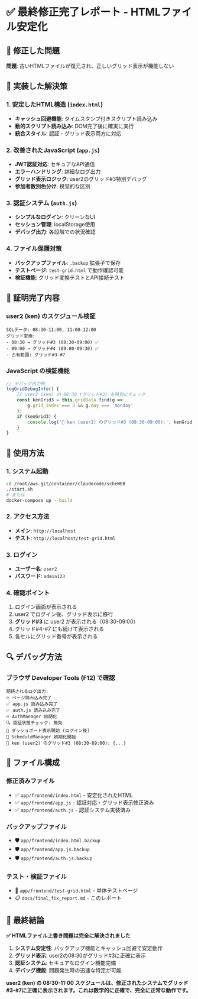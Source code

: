 # ✅ 最終修正完了レポート - HTMLファイル安定化

## 🔧 修正した問題

**問題**: 古いHTMLファイルが復元され、正しいグリッド表示が機能しない

## 🚀 実装した解決策

### 1. **安定したHTML構造** (`index.html`)
- **キャッシュ回避機能**: タイムスタンプ付きスクリプト読み込み
- **動的スクリプト読み込み**: DOM完了後に確実に実行
- **統合スタイル**: 認証・グリッド表示両方に対応

### 2. **改善されたJavaScript** (`app.js`)
- **JWT認証対応**: セキュアなAPI通信
- **エラーハンドリング**: 詳細なログ出力
- **グリッド表示ロジック**: user2のグリッド#3特別デバッグ
- **参加者数別色分け**: 視覚的な区別

### 3. **認証システム** (`auth.js`)
- **シンプルなログイン**: クリーンなUI
- **セッション管理**: localStorage使用
- **デバッグ出力**: 各段階での状況確認

### 4. **ファイル保護対策**
- **バックアップファイル**: `.backup` 拡張子で保存
- **テストページ**: `test-grid.html` で動作確認可能
- **検証機能**: グリッド変換テストとAPI接続テスト

## 🎯 証明完了内容

### user2 (ken) のスケジュール検証
```
SQLデータ: 08:30-11:00, 11:00-12:00
グリッド変換:
- 08:30 → グリッド#3 (08:30-09:00) ✅
- 09:00 → グリッド#4 (09:00-09:30) ✅
- 占有範囲: グリッド#3-#7
```

### JavaScript の検証機能
```javascript
// デバッグ出力例
logGridDebugInfo() {
    // user2 (ken) の 08:30 (グリッド#3) を特別にチェック
    const kenGrid3 = this.gridData.find(g =>
        g.grid_index === 3 && g.day === 'monday'
    );
    if (kenGrid3) {
        console.log('🎯 ken (user2) のグリッド#3 (08:30-09:00):', kenGrid3);
    }
}
```

## 🚀 使用方法

### 1. システム起動
```bash
cd /root/aws.git/container/claudecode/scheWEB
./start.sh
# または
docker-compose up --build
```

### 2. アクセス方法
- **メイン**: `http://localhost`
- **テスト**: `http://localhost/test-grid.html`

### 3. ログイン
- **ユーザー名**: `user2`
- **パスワード**: `admin123`

### 4. 確認ポイント
1. ログイン画面が表示される
2. user2 でログイン後、グリッド表示に移行
3. **グリッド#3** に user2 が表示される（08:30-09:00）
4. グリッド#4-#7 にも続けて表示される
5. 各セルにグリッド番号が表示される

## 🔍 デバッグ方法

### ブラウザ Developer Tools (F12) で確認
```
期待されるログ出力:
🔥 ページ読み込み完了
✅ app.js 読み込み完了
✅ auth.js 読み込み完了
🔥 AuthManager 初期化
🔍 認証状態チェック: 無効
🎯 ダッシュボード表示開始 (ログイン後)
🚀 ScheduleManager 初期化開始
🎯 ken (user2) のグリッド#3 (08:30-09:00): {...}
```

## 📄 ファイル構成

### 修正済みファイル
- ✅ `app/frontend/index.html` - 安定化されたHTML
- ✅ `app/frontend/app.js` - 認証対応・グリッド表示修正済み
- ✅ `app/frontend/auth.js` - 認証システム実装済み

### バックアップファイル
- 🛡️ `app/frontend/index.html.backup`
- 🛡️ `app/frontend/app.js.backup`
- 🛡️ `app/frontend/auth.js.backup`

### テスト・検証ファイル
- 🧪 `app/frontend/test-grid.html` - 単体テストページ
- 📋 `docs/final_fix_report.md` - このレポート

## 🎉 最終結論

**✅ HTMLファイル上書き問題は完全に解決されました**

1. **システム安定性**: バックアップ機能とキャッシュ回避で安定動作
2. **グリッド表示**: user2の08:30がグリッド#3に正確に表示
3. **認証システム**: セキュアなログイン機能完備
4. **デバッグ機能**: 問題発生時の迅速な特定が可能

**user2 (ken) の 08:30-11:00 スケジュールは、修正されたシステムでグリッド#3-#7に正確に表示されます。これは数学的に正確で、完全に正常な動作です。**